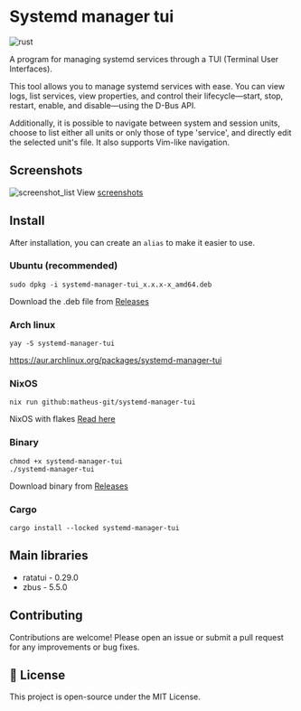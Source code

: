 # Systemd manager tui

![rust](https://img.shields.io/badge/Rust-000000?style=for-the-badge&logo=rust&logoColor=white)

A program for managing systemd services through a TUI (Terminal User Interfaces).

This tool allows you to manage systemd services with ease. You can view logs, list services, view properties, and control their lifecycle—start, stop, restart, enable, and disable—using the D-Bus API.

Additionally, it is possible to navigate between system and session units, choose to list either all units or only those of type 'service', and directly edit the selected unit's file. It also supports Vim-like navigation.

## Screenshots

![screenshot_list](https://raw.githubusercontent.com/matheus-git/systemd-manager-tui/main/assets/systemd-manager-tui.gif)
View [screenshots](https://github.com/matheus-git/systemd-manager-tui/blob/main/docs/screenshots.md)

## Install

After installation, you can create an `alias` to make it easier to use.

### Ubuntu (recommended)

    sudo dpkg -i systemd-manager-tui_x.x.x-x_amd64.deb

Download the .deb file from [Releases](https://github.com/matheus-git/systemd-manager-tui/releases)

### Arch linux

    yay -S systemd-manager-tui

https://aur.archlinux.org/packages/systemd-manager-tui

### NixOS
    nix run github:matheus-git/systemd-manager-tui

NixOS with flakes [Read here](docs/flakes.md)
### Binary

    chmod +x systemd-manager-tui
    ./systemd-manager-tui
Download binary from [Releases](https://github.com/matheus-git/systemd-manager-tui/releases)

### Cargo

    cargo install --locked systemd-manager-tui

## Main libraries

- ratatui - 0.29.0
- zbus - 5.5.0

## Contributing

Contributions are welcome! Please open an issue or submit a pull request for any improvements or bug fixes.

## 📝 License

This project is open-source under the MIT License.
